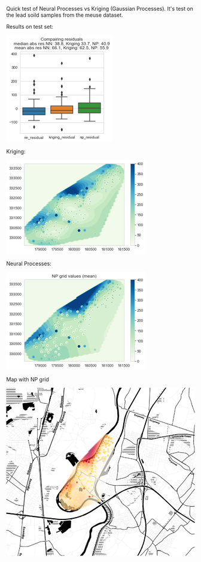 Quick test of Neural Processes vs Kriging (Gaussian Processes). It's test on the lead soild samples from the meuse dataset.


Results on test set:

![](docs/box_plot.png)

Kriging:

![](docs/kriging.png)


Neural Processes:

![](docs/np_grid.png)


Map with NP grid

![](docs/map.png)
